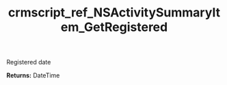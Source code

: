 ﻿---
title: crmscript_ref_NSActivitySummaryItem_GetRegistered
description: DateTime NSActivitySummaryItem.GetRegistered()
intellisense: NSActivitySummaryItem.GetRegistered
keywords: NSActivitySummaryItem, GetRegistered
so.topic: reference
---

Registered date

**Returns:** DateTime



